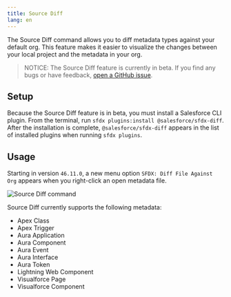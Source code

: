 ```yaml
---
title: Source Diff
lang: en
---
```


The Source Diff command allows you to diff metadata types against your default org. This feature makes it easier to visualize the changes between your local project and the metadata in your org.

> NOTICE: The Source Diff feature is currently in beta. If you find any bugs or have feedback, [open a GitHub issue](./en/bugs-and-feedback).

## Setup

Because the Source Diff feature is in beta, you must install a Salesforce CLI plugin. From the terminal, run `sfdx plugins:install @salesforce/sfdx-diff`.
After the installation is complete, `@salesforce/sfdx-diff` appears in the list of installed plugins when running `sfdx plugins`.

## Usage

Starting in version `46.11.0`, a new menu option `SFDX: Diff File Against Org` appears when you right-click an open metadata file.

![Source Diff command](./images/source_diff.png)

Source Diff currently supports the following metadata:

- Apex Class
- Apex Trigger
- Aura Application
- Aura Component
- Aura Event
- Aura Interface
- Aura Token
- Lightning Web Component
- Visualforce Page
- Visualforce Component
